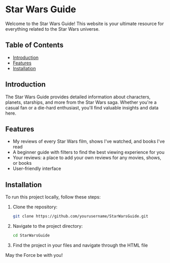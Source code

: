 # Star Wars Guide

Welcome to the Star Wars Guide! This website is your ultimate resource for everything related to the Star Wars universe.

## Table of Contents

- [Introduction](#introduction)
- [Features](#features)
- [Installation](#installation)

## Introduction

The Star Wars Guide provides detailed information about characters, planets, starships, and more from the Star Wars saga. Whether you're a casual fan or a die-hard enthusiast, you'll find valuable insights and data here.

## Features

- My reviews of every Star Wars film, shows I've watched, and books I've read
- A beginner guide with filters to find the best viewing experience for you
- Your reviews: a place to add your own reviews for any movies, shows, or books
- User-friendly interface

## Installation

To run this project locally, follow these steps:

1. Clone the repository:
   ```bash
   git clone https://github.com/yourusername/StarWarsGuide.git
   ```
2. Navigate to the project directory:
   ```bash
   cd StarWarsGuide
   ```
3. Find the project in your files and navigate through the HTML file

May the Force be with you!
